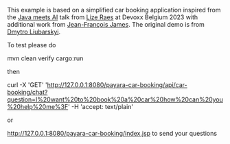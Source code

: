 This example is based on a simplified car booking application inspired from the [Java meets AI](https://www.youtube.com/watch?v=BD1MSLbs9KE) talk from [Lize Raes](https://www.linkedin.com/in/lize-raes-a8a34110/) at Devoxx Belgium 2023 with additional work from [Jean-François James](http://jefrajames.fr/). The original demo is from [Dmytro Liubarskyi](https://www.linkedin.com/in/dmytro-liubarskyi/).

To test please do

mvn clean verify cargo:run

then

curl -X 'GET' 'http://127.0.0.1:8080/payara-car-booking/api/car-booking/chat?question=I%20want%20to%20book%20a%20car%20how%20can%20you%20help%20me%3F' -H 'accept: text/plain'

or

http://127.0.0.1:8080/payara-car-booking/index.jsp to send your questions
